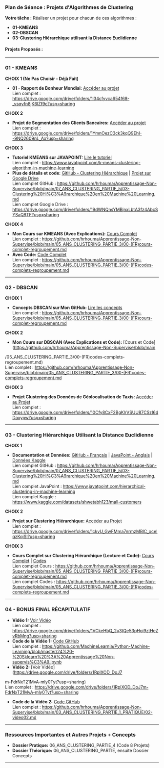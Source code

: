 ### **Plan de Séance : Projets d'Algorithmes de Clustering**

**Votre tâche :** Réaliser un projet pour chacun de ces algorithmes :
- **01-KMEANS**
- **02-DBSCAN**
- **03-Clustering Hiérarchique utilisant la Distance Euclidienne**

#### **Projets Proposés :**

---

### **01 - KMEANS**
**CHOIX 1 (Ne Pas Choisir - Déjà Fait)**
- **01 - Rapport de Bonheur Mondial:** [Accéder au projet](https://drive.google.com/drive/folders/1l34cfyvca654f68-_vsqyfn8jK6IZf9c?usp=sharing)  
  Lien complet : https://drive.google.com/drive/folders/1l34cfyvca654f68-_vsqyfn8jK6IZf9c?usp=sharing

**CHOIX 2**
- **Projet de Segmentation des Clients Bancaires:** [Accéder au projet](https://drive.google.com/drive/folders/1YmnOezC3ck3kqQ9EhI--9NQ2609nL_Ax?usp=sharing)  
  Lien complet : https://drive.google.com/drive/folders/1YmnOezC3ck3kqQ9EhI--9NQ2609nL_Ax?usp=sharing

**CHOIX 3**
- **Tutoriel KMEANS sur JAVAPOINT:** [Lire le tutoriel](https://www.javatpoint.com/k-means-clustering-algorithm-in-machine-learning)  
  Lien complet : https://www.javatpoint.com/k-means-clustering-algorithm-in-machine-learning  
- **Plus de détails et code:** [GitHub - Clustering Hiérarchique](https://github.com/hrhouma/Apprentissage-Non-Supervise/blob/main/07_ANS_CLUSTERING_PARTIE_5/03-Clustering%20Hi%C3%A9rarchique%20en%20Machine%20Learning.md) | [Projet sur Google Drive](https://drive.google.com/drive/folders/19dWNQnsYMBjnxLbtA3fz4AbcSYSaQ8TF?usp=sharing)  
  Lien complet GitHub : https://github.com/hrhouma/Apprentissage-Non-Supervise/blob/main/07_ANS_CLUSTERING_PARTIE_5/03-Clustering%20Hi%C3%A9rarchique%20en%20Machine%20Learning.md  
  Lien complet Google Drive : https://drive.google.com/drive/folders/19dWNQnsYMBjnxLbtA3fz4AbcSYSaQ8TF?usp=sharing

**CHOIX 4**
- **Mon Cours sur KMEANS (Avec Explications):** [Cours Complet](https://github.com/hrhouma/Apprentissage-Non-Supervise/blob/main/05_ANS_CLUSTERING_PARTIE_3/00-(FR)cours-complet-regroupement.md)  
  Lien complet : https://github.com/hrhouma/Apprentissage-Non-Supervise/blob/main/05_ANS_CLUSTERING_PARTIE_3/00-(FR)cours-complet-regroupement.md  
- **Avec Code:** [Code Complet](https://github.com/hrhouma/Apprentissage-Non-Supervise/blob/main/05_ANS_CLUSTERING_PARTIE_3/00-(FR)codes-complets-regroupement.md)  
  Lien complet : https://github.com/hrhouma/Apprentissage-Non-Supervise/blob/main/05_ANS_CLUSTERING_PARTIE_3/00-(FR)codes-complets-regroupement.md

---

### **02 - DBSCAN**
**CHOIX 1**
- **Concepts DBSCAN sur Mon GitHub:** [Lire les concepts](https://github.com/hrhouma/Apprentissage-Non-Supervise/blob/main/05_ANS_CLUSTERING_PARTIE_3/00-(FR)cours-complet-regroupement.md)  
  Lien complet : https://github.com/hrhouma/Apprentissage-Non-Supervise/blob/main/05_ANS_CLUSTERING_PARTIE_3/00-(FR)cours-complet-regroupement.md

**CHOIX 2**
- **Mon Cours sur DBSCAN (Avec Explications et Code):** [Cours et Code](https://github.com/hrhouma/Apprentissage-Non-Supervise/blob/main

/05_ANS_CLUSTERING_PARTIE_3/00-(FR)codes-complets-regroupement.md)  
  Lien complet : https://github.com/hrhouma/Apprentissage-Non-Supervise/blob/main/05_ANS_CLUSTERING_PARTIE_3/00-(FR)codes-complets-regroupement.md

**CHOIX 3**
- **Projet Clustering des Données de Géolocalisation de Taxis:** [Accéder au Projet](https://drive.google.com/drive/folders/10Cfy8CxF2BgKlrVSUU87CSzI6dDaxypw?usp=sharing)  
  Lien complet : https://drive.google.com/drive/folders/10Cfy8CxF2BgKlrVSUU87CSzI6dDaxypw?usp=sharing

---

### **03 - Clustering Hiérarchique Utilisant la Distance Euclidienne**
**CHOIX 1**
- **Documentation et Données:** [GitHub - Français](https://github.com/hrhouma/Apprentissage-Non-Supervise/blob/main/07_ANS_CLUSTERING_PARTIE_5/03-Clustering%20Hi%C3%A9rarchique%20en%20Machine%20Learning.md) | [JavaPoint - Anglais](https://www.javatpoint.com/hierarchical-clustering-in-machine-learning) | [Données Kaggle](https://www.kaggle.com/datasets/shwetabh123/mall-customers)  
  Lien complet GitHub : https://github.com/hrhouma/Apprentissage-Non-Supervise/blob/main/07_ANS_CLUSTERING_PARTIE_5/03-Clustering%20Hi%C3%A9rarchique%20en%20Machine%20Learning.md  
  Lien complet JavaPoint : https://www.javatpoint.com/hierarchical-clustering-in-machine-learning  
  Lien complet Kaggle : https://www.kaggle.com/datasets/shwetabh123/mall-customers

**CHOIX 2**
- **Projet sur Clustering Hiérarchique:** [Accéder au Projet](https://drive.google.com/drive/folders/1ckvU_GwFMma7nrmzMBlC_oceIqzKqiSI?usp=sharing)  
  Lien complet : https://drive.google.com/drive/folders/1ckvU_GwFMma7nrmzMBlC_oceIqzKqiSI?usp=sharing

**CHOIX 3**
- **Cours Complet sur Clustering Hiérarchique (Lecture et Code):** [Cours Complet](https://github.com/hrhouma/Apprentissage-Non-Supervise/blob/main/05_ANS_CLUSTERING_PARTIE_3/00-(FR)cours-complet-regroupement.md) | [Codes](https://github.com/hrhouma/Apprentissage-Non-Supervise/blob/main/05_ANS_CLUSTERING_PARTIE_3/00-(FR)codes-complets-regroupement.md)  
  Lien complet Cours : https://github.com/hrhouma/Apprentissage-Non-Supervise/blob/main/05_ANS_CLUSTERING_PARTIE_3/00-(FR)cours-complet-regroupement.md  
  Lien complet Codes : https://github.com/hrhouma/Apprentissage-Non-Supervise/blob/main/05_ANS_CLUSTERING_PARTIE_3/00-(FR)codes-complets-regroupement.md

---

### **04 - BONUS FINAL RÉCAPITULATIF**
- **Vidéo 1:** [Voir Vidéo](https://drive.google.com/drive/folders/1VCkeHbQ_2u3tQe53pHoi9ztHeZvRbMng?usp=sharing)  
  Lien complet : https://drive.google.com/drive/folders/1VCkeHbQ_2u3tQe53pHoi9ztHeZvRbMng?usp=sharing
- **Code de la Vidéo 1:** [Code GitHub](https://github.com/MachineLearnia/Python-Machine-Learning/blob/master/24%20-%20Sklearn%20%3A%20Apprentissage%20Non-supervis%C3%A9.ipynb)  
  Lien complet : https://github.com/MachineLearnia/Python-Machine-Learning/blob/master/24%20-%20Sklearn%20%3A%20Apprentissage%20Non-supervis%C3%A9.ipynb
- **Vidéo 2:** [Voir Vidéo](https://drive.google.com/drive/folders/1RpIXOD_DoJ7

m-FdrNxT21MvA-mly0Tyt?usp=sharing)  
  Lien complet : https://drive.google.com/drive/folders/1RpIXOD_DoJ7m-FdrNxT21MvA-mly0Tyt?usp=sharing
- **Code de la Vidéo 2:** [Code GitHub](https://github.com/hrhouma/Apprentissage-Non-Supervise/blob/main/03_ANS_CLUSTERING_PARTIE_1_PRATIQUE/02-video02.md)  
  Lien complet : https://github.com/hrhouma/Apprentissage-Non-Supervise/blob/main/03_ANS_CLUSTERING_PARTIE_1_PRATIQUE/02-video02.md

---

### **Ressources Importantes et Autres Projets + Concepts**
- **Dossier Pratique:** 06_ANS_CLUSTERING_PARTIE_4 (Code 8 Projets)
- **Dossier Théorique:** 06_ANS_CLUSTERING_PARTIE, ensuite Dossier Concepts

---
